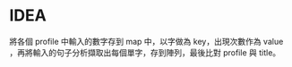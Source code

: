 # IDEA 

將各個 profile 中輸入的數字存到 map 中，以字做為 key，出現次數作為 value<br>
，再將輸入的句子分析擷取出每個單字，存到陣列，最後比對 profile 與 title。